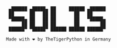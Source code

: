 
       ▄██████ ▄█████▄ ██     ██████ ▄██████
       ██      ██   ██ ██       ██   ██
       ▀█████▄ ██   ██ ██       ██   ▀█████▄
            ██ ██   ██ ██       ██        ██
       ██████▀ ▀█████▀ ██████ ██████ ██████▀

      Made with ❤ by TheTigerPython in Germany
